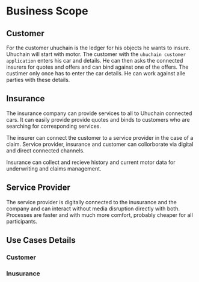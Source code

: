# Business Scope 
## Customer

For the customer uhuchain is the ledger for his objects he wants to insure. Uhuchain will start with motor. 
The customer with the `uhuchain customer application` enters his car and details. 
He can then asks the connected insurers for quotes and offers and can bind against one of the offers. 
The custimer only once has to enter the car details. He can work against alle parties with these details. 

## Insurance 

The insurance company can provide services to all to Uhuchain connected cars. 
It can easily provide provide quotes and binds to customers who are searching for corresponding services.

The insurer can connect the customer to a service provider in the case of a claim. Service provider, 
insurance and customer can collorborate via digital and direct connected channels.

Insurance can collect and recieve history and current motor data for underwriting and claims management.  

## Service Provider 

The service provider is digitally connected to the inusurance and the company and can interact without media disruption directly with both. Processes are faster and with much more comfort, probably cheaper for all participants. 

## Use Cases Details 

### Customer
### Inusurance 
